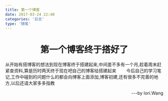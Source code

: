 ```yaml
---
title: 第一个博客
date: 2017-03-24 22:40
categories: '日志'
type: '随笔'
---
```

# <center>第一个博客终于搭好了</center>
从开始有搭博客的想法到现在博客终于搭建起来,中间差不多有一个月,趁着周末赶紧查资料,算是历时两天终于现在吧自己的博客给搭建起来 
&emsp;&emsp;今后自己的学习笔记,工作中碰到的问题什么的都会向博客上面添加,博客初建,还有很多不完善的地方,以后还请大家多多指教 
<p align=right>---by  lori.Wang</p>